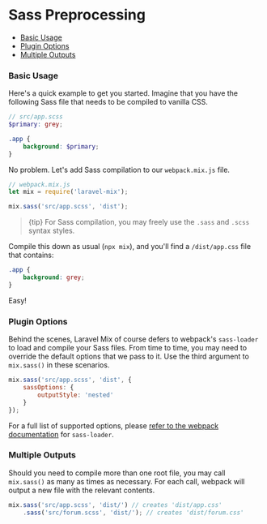 # Sass Preprocessing

-   [Basic Usage](#basic-usage)
-   [Plugin Options](#plugin-options)
-   [Multiple Outputs](#multiple-outputs)

### Basic Usage

Here's a quick example to get you started. Imagine that you have the following Sass file that needs to be compiled to vanilla CSS.

```scss
// src/app.scss
$primary: grey;

.app {
    background: $primary;
}
```

No problem. Let's add Sass compilation to our `webpack.mix.js` file.

```js
// webpack.mix.js
let mix = require('laravel-mix');

mix.sass('src/app.scss', 'dist');
```

> {tip} For Sass compilation, you may freely use the `.sass` and `.scss` syntax styles.

Compile this down as usual \(`npx mix`\), and you'll find a `/dist/app.css` file that contains:

```css
.app {
    background: grey;
}
```

Easy!

### Plugin Options

Behind the scenes, Laravel Mix of course defers to webpack's `sass-loader` to load and compile your Sass files.
From time to time, you may need to override the default options that we pass to it. Use the third argument to `mix.sass()` in these scenarios.

```js
mix.sass('src/app.scss', 'dist', {
    sassOptions: {
        outputStyle: 'nested'
    }
});
```

For a full list of supported options, please [refer to the webpack documentation](https://webpack.js.org/loaders/sass-loader/#options) for `sass-loader`.

### Multiple Outputs

Should you need to compile more than one root file, you may call `mix.sass()` as many as times as necessary. For each call, webpack will output a new file with the relevant contents.

```js
mix.sass('src/app.scss', 'dist/') // creates 'dist/app.css'
    .sass('src/forum.scss', 'dist/'); // creates 'dist/forum.css'
```
